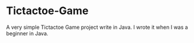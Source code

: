 # Tictactoe-Game
A very simple Tictactoe Game project write in Java. I wrote it when I was a beginner in Java.
